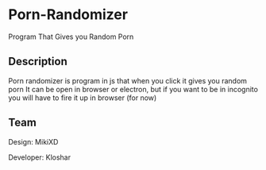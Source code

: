 # Porn-Randomizer
Program That Gives you Random Porn

## Description
  Porn randomizer is program in js that when you click it gives you random porn
  It can be open in browser or electron, but if you want to be in incognito you will have to fire it up in browser (for now)

## Team

Design: MikiXD

Developer: Kloshar
